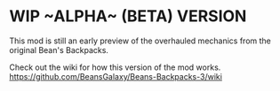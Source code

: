 # WIP ~ALPHA~ (BETA) VERSION

This mod is still an early preview of the overhauled mechanics from the original Bean's Backpacks.

Check out the wiki for how this version of the mod works. https://github.com/BeansGalaxy/Beans-Backpacks-3/wiki
